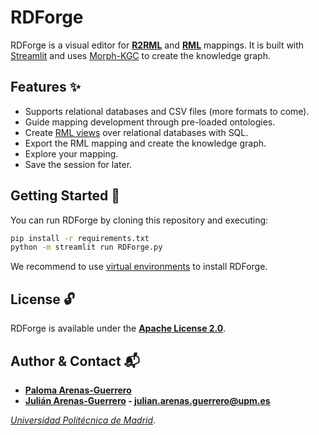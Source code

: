 # RDForge

RDForge is a visual editor for **[R2RML](https://www.w3.org/TR/r2rml/)** and **[RML](https://w3id.org/rml/core/spec)** mappings. It is built with [Streamlit](https://github.com/streamlit/streamlit) and uses [Morph-KGC](https://github.com/morph-kgc/morph-kgc/) to create the knowledge graph.

## Features :sparkles:

- Supports relational databases and CSV files (more formats to come).
- Guide mapping development through pre-loaded ontologies.
- Create [RML views](https://www.w3.org/TR/r2rml/#r2rml-views) over relational databases with SQL.
- Export the RML mapping and create the knowledge graph.
- Explore your mapping.
- Save the session for later.

## Getting Started :rocket:

You can run RDForge by cloning this repository and executing:

```bash
pip install -r requirements.txt
python -m streamlit run RDForge.py
```

We recommend to use [virtual environments](https://docs.python.org/3/library/venv.html#) to install RDForge.

## License :unlock:

RDForge is available under the **[Apache License 2.0](https://github.com/morph-kgc/RDForge/blob/main/LICENSE)**.

## Author & Contact :mailbox_with_mail:

- **[Paloma Arenas-Guerrero](https://github.com/arenasg-paloma/)**
- **[Julián Arenas-Guerrero](https://github.com/arenas-guerrero-julian/) - [julian.arenas.guerrero@upm.es](mailto:julian.arenas.guerrero@upm.es)**

*[Universidad Politécnica de Madrid](https://www.upm.es/internacional)*.
